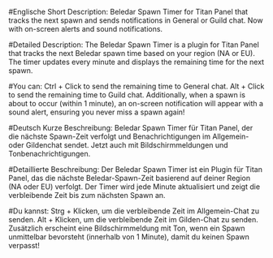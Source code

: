 #Englische
Short Description: 
Beledar Spawn Timer for Titan Panel that tracks the next spawn and sends notifications in General or Guild chat. 
Now with on-screen alerts and sound notifications.

#Detailed Description: 
The Beledar Spawn Timer is a plugin for Titan Panel that tracks the next 
Beledar spawn time based on your region (NA or EU). 
The timer updates every minute and displays the remaining time for the next spawn.

#You can:
Ctrl + Click to send the remaining time to General chat.
Alt + Click to send the remaining time to Guild chat.
Additionally, when a spawn is about to occur (within 1 minute), 
an on-screen notification will appear with a sound alert, ensuring you never miss a spawn again!

#Deutsch
Kurze Beschreibung: 
Beledar Spawn Timer für Titan Panel, der die nächste Spawn-Zeit 
verfolgt und Benachrichtigungen im Allgemein- oder Gildenchat sendet. 
Jetzt auch mit Bildschirmmeldungen und Tonbenachrichtigungen.

#Detaillierte Beschreibung: 
Der Beledar Spawn Timer ist ein Plugin für Titan Panel, 
das die nächste Beledar-Spawn-Zeit basierend auf deiner Region (NA oder EU) verfolgt. 
Der Timer wird jede Minute aktualisiert und zeigt die verbleibende Zeit bis zum nächsten Spawn an.

#Du kannst:
Strg + Klicken, um die verbleibende Zeit im Allgemein-Chat zu senden.
Alt + Klicken, um die verbleibende Zeit im Gilden-Chat zu senden.
Zusätzlich erscheint eine Bildschirmmeldung mit Ton, 
wenn ein Spawn unmittelbar bevorsteht (innerhalb von 1 Minute), damit du keinen Spawn verpasst!
